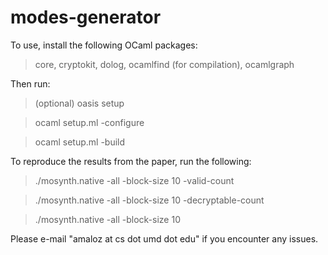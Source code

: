 modes-generator
===============
To use, install the following OCaml packages:

> core, cryptokit, dolog, ocamlfind (for compilation), ocamlgraph

Then run:

> (optional) oasis setup

> ocaml setup.ml -configure

> ocaml setup.ml -build

To reproduce the results from the paper, run the following:

> ./mosynth.native -all -block-size 10 -valid-count

> ./mosynth.native -all -block-size 10 -decryptable-count

> ./mosynth.native -all -block-size 10

Please e-mail "amaloz at cs dot umd dot edu" if you encounter any issues.
